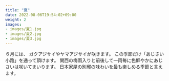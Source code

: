 ```yaml
---
title: "夏"
date: 2022-08-06T19:54:02+09:00
weight: 2
images:
- images/夏1.jpg
- images/夏2.jpg
- images/夏3.jpg
---
```


６月には、
ガクアジサイやヤマアジサイが咲きます。
この季節だけ「あじさい小路」を通って頂けます。
関西の梅雨入りと前後して一雨毎に色鮮やかにあじさいは咲いてまいります。
日本家屋の別邸の味わいを最も楽しめる季節と言えます。
